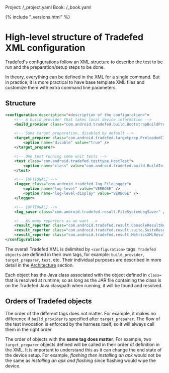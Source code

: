 Project: /_project.yaml
Book: /_book.yaml

{% include "_versions.html" %}

<!--
  Copyright 2019 The Android Open Source Project

  Licensed under the Apache License, Version 2.0 (the "License");
  you may not use this file except in compliance with the License.
  You may obtain a copy of the License at

      http://www.apache.org/licenses/LICENSE-2.0

  Unless required by applicable law or agreed to in writing, software
  distributed under the License is distributed on an "AS IS" BASIS,
  WITHOUT WARRANTIES OR CONDITIONS OF ANY KIND, either express or implied.
  See the License for the specific language governing permissions and
  limitations under the License.
-->

# High-level structure of Tradefed XML configuration

Tradefed's configurations follow an XML structure to describe the test to be run
and the preparation/setup steps to be done.

In theory, everything can be defined in the XML for a single command. But in
practice, it is more practical to have base template XML files and customize
them with extra command line parameters.

## Structure

```xml
<configuration description="<description of the configuration>">
    <!-- A build provider that takes local device information -->
    <build_provider class="com.android.tradefed.build.BootstrapBuildProvider" />

    <!-- Some target preparation, disabled by default -->
    <target_preparer class="com.android.tradefed.targetprep.PreloadedClassesPreparer">
        <option name="disable" value="true" />
    </target_preparer>

    <!-- One test running some unit tests -->
    <test class="com.android.tradefed.testtype.HostTest">
        <option name="class" value="com.android.tradefed.build.BuildInfoTest" />
    </test>

    <!-- [OPTIONAL] -->
    <logger class="com.android.tradefed.log.FileLogger">
        <option name="log-level" value="VERBOSE" />
        <option name="log-level-display" value="VERBOSE" />
    </logger>

    <!-- [OPTIONAL] -->
    <log_saver class="com.android.tradefed.result.FileSystemLogSaver" />

    <!-- As many reporters as we want -->
    <result_reporter class="com.android.tradefed.result.ConsoleResultReporter" />
    <result_reporter class="com.android.tradefed.result.suite.SuiteResultReporter" />
    <result_reporter class="com.android.tradefed.result.MetricsXMLResultReporter"/>
</configuration>
```

The overall Tradefed XML is delimited by `<configuration>` tags. `Tradefed
objects` are defined in their own tags, for example: `build_provider`,
`target_preparer`, `test`, etc. Their individual purposes are described in more
detail in the [Architecture](/devices/tech/test_infra/tradefed/architecture/)
section.

Each object has the Java class associated with the object defined in `class=`
that is resolved at runtime; so as long as the JAR file containing the class is
on the Tradefed Java classpath when running, it will be found and resolved.

## Orders of Tradefed objects

The order of the different tags does not matter. For example, it makes no
difference if `build_provider` is specified after `target_preparer`. The flow of
the test invocation is enforced by the harness itself, so it will always call
them in the right order.

The order of objects with the **same tag does matter**. For example, two
`target_preparer` objects defined will be called in their order of definition in
the XML. It is important to understand this as it can change the end state of
the device setup. For example, *flashing then installing an apk* would not be the
same as *installing an apk and flashing* since flashing would wipe the device.
